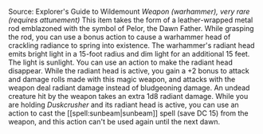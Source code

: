 Source: Explorer's Guide to Wildemount
*Weapon (warhammer), very rare (requires attunement)*
This item takes the form of a leather-wrapped metal rod emblazoned with the symbol of Pelor, the Dawn Father. While grasping the rod, you can use a bonus action to cause a warhammer head of crackling radiance to spring into existence. The warhammer's radiant head emits bright light in a 15-foot radius and dim light for an additional 15 feet. The light is sunlight. You can use an action to make the radiant head disappear.
While the radiant head is active, you gain a +2 bonus to attack and damage rolls made with this magic weapon, and attacks with the weapon deal radiant damage instead of bludgeoning damage. An undead creature hit by the weapon takes an extra 1d8 radiant damage.
While you are holding *Duskcrusher* and its radiant head is active, you can use an action to cast the [[spell:sunbeam|sunbeam]] spell (save DC 15) from the weapon, and this action can't be used again until the next dawn.